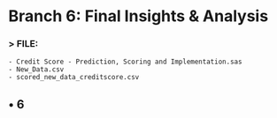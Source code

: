 # Branch 6: Final Insights & Analysis

### > FILE: 
    - Credit Score - Prediction, Scoring and Implementation.sas
    - New_Data.csv
    - scored_new_data_creditscore.csv

## •	6
